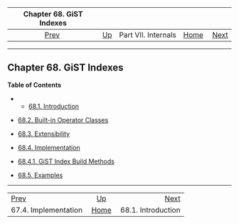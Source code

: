 <!--?xml version="1.0" encoding="UTF-8" standalone="no"?-->

|                  Chapter 68. GiST Indexes                 |                                            |                     |                                                       |                                               |
| :-------------------------------------------------------: | :----------------------------------------- | :-----------------: | ----------------------------------------------------: | --------------------------------------------: |
| [Prev](btree-implementation.html "67.4. Implementation")  | [Up](internals.html "Part VII. Internals") | Part VII. Internals | [Home](index.html "PostgreSQL 17devel Documentation") |  [Next](gist-intro.html "68.1. Introduction") |

***

## Chapter 68. GiST Indexes

**Table of Contents**

  * *   [68.1. Introduction](gist-intro.html)
  * [68.2. Built-in Operator Classes](gist-builtin-opclasses.html)
  * [68.3. Extensibility](gist-extensibility.html)
  * [68.4. Implementation](gist-implementation.html)

    <!---->

  * [68.4.1. GiST Index Build Methods](gist-implementation.html#GIST-BUFFERING-BUILD)

* [68.5. Examples](gist-examples.html)

***

|                                                           |                                                       |                                               |
| :-------------------------------------------------------- | :---------------------------------------------------: | --------------------------------------------: |
| [Prev](btree-implementation.html "67.4. Implementation")  |       [Up](internals.html "Part VII. Internals")      |  [Next](gist-intro.html "68.1. Introduction") |
| 67.4. Implementation                                      | [Home](index.html "PostgreSQL 17devel Documentation") |                            68.1. Introduction |
